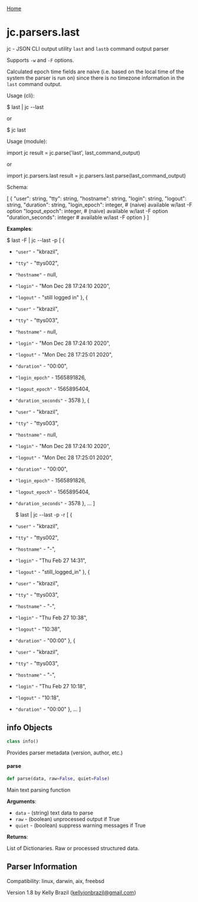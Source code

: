 [Home](https://kellyjonbrazil.github.io/jc/)
<a id="jc.parsers.last"></a>

# jc.parsers.last

jc - JSON CLI output utility `last` and `lastb` command output parser

Supports `-w` and `-F` options.

Calculated epoch time fields are naive (i.e. based on the local time of the
system the parser is run on) since there is no timezone information in the
`last` command output.

Usage (cli):

$ last | jc --last

or

$ jc last

Usage (module):

import jc
result = jc.parse('last', last_command_output)

or

import jc.parsers.last
result = jc.parsers.last.parse(last_command_output)

Schema:

[
{
"user":             string,
"tty":              string,
"hostname":         string,
"login":            string,
"logout":           string,
"duration":         string,
"login_epoch":      integer,  # (naive) available w/last -F option
"logout_epoch":     integer,  # (naive) available w/last -F option
"duration_seconds": integer   # available w/last -F option
}
]

**Examples**:

  
  $ last -F | jc --last -p
  [
  {
- `"user"` - "kbrazil",
- `"tty"` - "ttys002",
- `"hostname"` - null,
- `"login"` - "Mon Dec 28 17:24:10 2020",
- `"logout"` - "still logged in"
  },
  {
- `"user"` - "kbrazil",
- `"tty"` - "ttys003",
- `"hostname"` - null,
- `"login"` - "Mon Dec 28 17:24:10 2020",
- `"logout"` - "Mon Dec 28 17:25:01 2020",
- `"duration"` - "00:00",
- `"login_epoch"` - 1565891826,
- `"logout_epoch"` - 1565895404,
- `"duration_seconds"` - 3578
  },
  {
- `"user"` - "kbrazil",
- `"tty"` - "ttys003",
- `"hostname"` - null,
- `"login"` - "Mon Dec 28 17:24:10 2020",
- `"logout"` - "Mon Dec 28 17:25:01 2020",
- `"duration"` - "00:00",
- `"login_epoch"` - 1565891826,
- `"logout_epoch"` - 1565895404,
- `"duration_seconds"` - 3578
  },
  ...
  ]
  
  $ last | jc --last -p -r
  [
  {
- `"user"` - "kbrazil",
- `"tty"` - "ttys002",
- `"hostname"` - "-",
- `"login"` - "Thu Feb 27 14:31",
- `"logout"` - "still_logged_in"
  },
  {
- `"user"` - "kbrazil",
- `"tty"` - "ttys003",
- `"hostname"` - "-",
- `"login"` - "Thu Feb 27 10:38",
- `"logout"` - "10:38",
- `"duration"` - "00:00"
  },
  {
- `"user"` - "kbrazil",
- `"tty"` - "ttys003",
- `"hostname"` - "-",
- `"login"` - "Thu Feb 27 10:18",
- `"logout"` - "10:18",
- `"duration"` - "00:00"
  },
  ...
  ]

<a id="jc.parsers.last.info"></a>

## info Objects

```python
class info()
```

Provides parser metadata (version, author, etc.)

<a id="jc.parsers.last.parse"></a>

#### parse

```python
def parse(data, raw=False, quiet=False)
```

Main text parsing function

**Arguments**:

  
- `data` - (string)  text data to parse
- `raw` - (boolean) unprocessed output if True
- `quiet` - (boolean) suppress warning messages if True
  

**Returns**:

  
  List of Dictionaries. Raw or processed structured data.

## Parser Information
Compatibility:  linux, darwin, aix, freebsd

Version 1.8 by Kelly Brazil (kellyjonbrazil@gmail.com)
